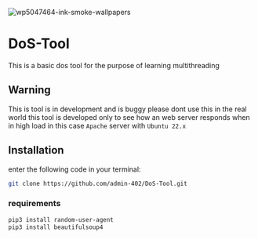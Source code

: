 ![wp5047464-ink-smoke-wallpapers](https://user-images.githubusercontent.com/92362676/187161417-62eee2b4-0b54-49f5-82dc-49139bdbe0a5.jpeg)
# DoS-Tool
This is a basic dos tool for the purpose of learning multithreading
## Warning
This is tool is in development and is buggy please dont use this in the real world this tool is developed only to see how an web server responds when in high load in this case `Apache` server with `Ubuntu 22.x`
## Installation
enter the following code in your terminal:
```sh
git clone https://github.com/admin-402/DoS-Tool.git
```
### requirements
```sh
pip3 install random-user-agent
pip3 install beautifulsoup4
```
